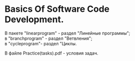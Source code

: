 # Basics Of Software Code Development.

В пакете "linearprogram" - раздел "Линейные программы";<br/>
в "branchprogram" - раздел "Ветвления";<br/>
в "cycleprogram"- раздел "Циклы.<br/>

В файле Practice(tasks).pdf - условия задач.